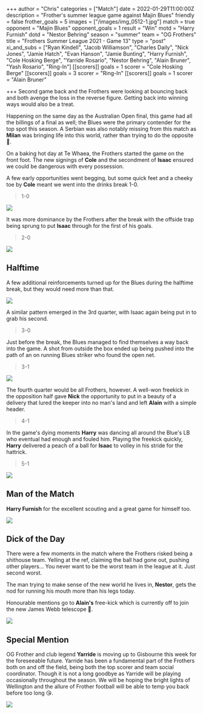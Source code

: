+++
author = "Chris"
categories = ["Match"]
date = 2022-01-29T11:00:00Z
description = "Frother's summer league game against Majin Blues"
friendly = false
frother_goals = 5
images = ["/images/img_0512-1.jpg"]
match = true
opponent = "Majin Blues"
opponent_goals = 1
result = "Win"
motd = "Harry Furnish"
dotd = "Nestor Behring"
season = "summer"
team = "OG Frothers"
title = "Frothers Summer League 2021 - Game 13"
type = "post"
xi_and_subs = ["Ryan Kindell", "Jacob Williamson", "Charles Daily", "Nick Jones", "Jamie Hatch", "Evan Hanson", "Jamie Bunting", "Harry Furnish", "Cole Hosking Berge", "Yarride Rosario", "Nestor Behring", "Alain Bruner", "Yash Rosario", "Ring-In"]
[[scorers]]
goals = 1
scorer = "Cole Hosking Berge"
[[scorers]]
goals = 3
scorer = "Ring-In"
[[scorers]]
goals = 1
scorer = "Alain Bruner"


+++
Second game back and the Frothers were looking at bouncing back and both avenge the loss in the reverse figure. Getting back into winning ways would also be a treat.

Happening on the same day as the Australian Open final, this game had all the billings of a final as well; the Blues were the primary contender for the top spot this season. A Serbian was also notably missing from this match as **Milan** was bringing life into this world, rather than trying to do the opposite 👀.

On a baking hot day at Te Whaea, the Frothers started the game on the front foot. The new signings of **Cole** and the secondment of **Isaac** ensured we could be dangerous with every possession.

A few early opportunities went begging, but some quick feet and a cheeky toe by **Cole** meant we went into the drinks break 1-0.

> 1-0

![](/images/img_0517-1.jpg)

It was more dominance by the Frothers after the break with the offside trap being sprung to put **Isaac** through for the first of his goals.

> 2-0

![](/images/img_0520-1.jpg)

## Halftime

A few additional reinforcements turned up for the Blues during the halftime break, but they would need more than that.

![](/images/img_0516-1.jpg)

A similar pattern emerged in the 3rd quarter, with Isaac again being put in to grab his second.

> 3-0

Just before the break, the Blues managed to find themselves a way back into the game. A shot from outside the box ended up being pushed into the path of an on running Blues striker who found the open net.

> 3-1

![](/images/img_0525-1.jpg)

The fourth quarter would be all Frothers, however. A well-won freekick in the opposition half gave **Nick** the opportunity to put in a beauty of a delivery that lured the keeper into no man's land and left **Alain** with a simple header.

> 4-1

In the game's dying moments **Harry** was dancing all around the Blue's LB who eventual had enough and fouled him. Playing the freekick quickly, **Harry** delivered a peach of a ball for **Isaac** to volley in his stride for the hattrick.

> 5-1

![](/images/img_0539-1.jpg)

## Man of the Match

**Harry Furnish** for the excellent scouting and a great game for himself too.

![](/images/img_0536-2.jpg)

## Dick of the Day

There were a few moments in the match where the Frothers risked being a shithouse team. Yelling at the ref, claiming the ball had gone out, pushing other players... You never want to be the worst team in the league at it. Just second worst.

The man trying to make sense of the new world he lives in, **Nestor**, gets the nod for running his mouth more than his legs today.

Honourable mentions go to **Alain's** free-kick which is currently off to join the new James Webb telescope 🔭.

![](/images/img_0529-1.jpg)

## Special Mention

OG Frother and club legend **Yarride** is moving up to Gisbourne this week for the foreseeable future. Yarride has been a fundamental part of the Frothers both on and off the field, being both the top scorer and team social coordinator. Though it is not a long goodbye as Yarride will be playing occasionally throughout the season. We will be hoping the bright lights of Wellington and the allure of Frother football will be able to temp you back before too long 😘.

![](/images/img_0530-1.jpg)